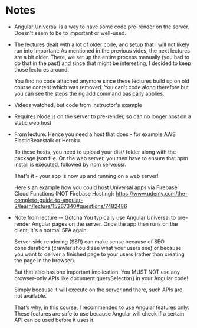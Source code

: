 
# Notes

- Angular Universal is a way to have some code pre-render on the server. Doesn't seem to be to important or well-used.
- The lectures dealt with a lot of older code, and setup that I will not likely run into
    Important: As mentioned in the previous vides, the next lectures are a bit older. There, we set up the entire process manually (you had to do that in the past) and since that might be interesting, I decided to keep those lectures around.

    You find no code attached anymore since these lectures build up on old course content which was removed. You can't code along therefore but you can see the steps the ng add command basically applies.
- Videos watched, but code from instructor's example
- Requires Node.js on the server to pre-render, so can no longer host on a static web host
- From lecture: 
    Hence you need a host that does - for example AWS ElasticBeanstalk or Heroku.

    To these hosts, you need to upload your dist/ folder along with the package.json file. On the web server, you then have to ensure that npm install is executed, followed by npm serve:ssr.

    That's it - your app is now up and running on a web server!

    Here's an example how you could host Universal apps via Firebase Cloud Functions (NOT Firebase Hosting): https://www.udemy.com/the-complete-guide-to-angular-2/learn/lecture/15267340#questions/7482486

- Note from lecture -- Gotcha
    You typically use Angular Universal to pre-render Angular pages on the server. Once the app then runs on the client, it's a normal SPA again.

    Server-side rendering (SSR) can make sense because of SEO considerations (crawler should see what your users see) or because you want to deliver a finished page to your users (rather than creating the page in the browser).

    But that also has one important implication: You MUST NOT use any browser-only APIs like document.querySelector()  in your Angular code! 

    Simply because it will execute on the server and there, such APIs are not available.

    That's why, in this course, I recommended to use Angular features only: These features are safe to use because Angular will check if a certain API can be used before it uses it.

